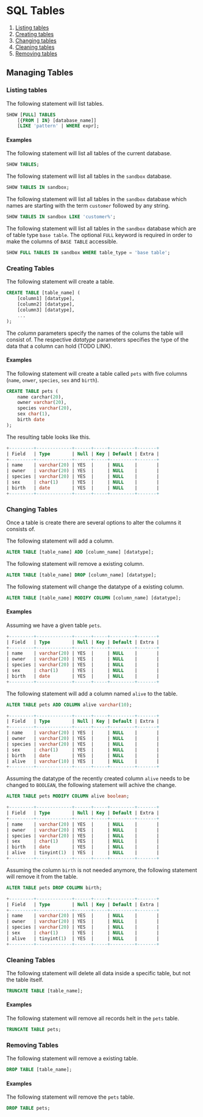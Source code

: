 # SQL Tables

1. [Listing tables](#listing-tables)
2. [Creating tables](#creating-tables)
3. [Changing tables](#changing-tables)
4. [Cleaning tables](#cleaning-tables)
5. [Removing tables](#removing-tables)

## Managing Tables

### Listing tables

The following statement will list tables.

```sql
SHOW [FULL] TABLES 
    [{FROM | IN} [database_name]]
    [LIKE 'pattern' | WHERE expr];
```

#### Examples

The following statement will list all tables of the current database.

```sql
SHOW TABLES;
```

The following statement will list all tables in the `sandbox` database.

```sql
SHOW TABLES IN sandbox;
```

The following statement will list all tables in the `sandbox` database which names are starting with the term `customer` followed by any string.

```sql
SHOW TABLES IN sandbox LIKE 'customer%';
```

The following statement will list all tables in the `sandbox` database which are of table type `base table`. The optional `FULL` keyword is required in order to make the columns of `BASE TABLE` accessible.

```sql
SHOW FULL TABLES IN sandbox WHERE table_type = 'base table';
```

### Creating Tables

The following statement will create a table.

```sql
CREATE TABLE [table_name] ( 
    [column1] [datatype], 
    [column2] [datatype],
    [column3] [datatype],
    ...
);
```

The _column_ parameters specify the names of the colums the table will consist of. The respective _datatype_ parameters specifies the type of the data that a column can hold (TODO LINK).

#### Examples

The following statement will create a table called `pets` with five columns (`name`, `onwer`, `species`, `sex` and `birth`).

```sql
CREATE TABLE pets (
    name carchar(20),
    owner varchar(20),
    species varchar(20),
    sex char(1),
    birth date
);
```

The resulting table looks like this.

```sql
+---------+-------------+------+-----+---------+-------+
| Field   | Type        | Null | Key | Default | Extra |
+---------+-------------+------+-----+---------+-------+
| name    | varchar(20) | YES  |     | NULL    |       |
| owner   | varchar(20) | YES  |     | NULL    |       |
| species | varchar(20) | YES  |     | NULL    |       |
| sex     | char(1)     | YES  |     | NULL    |       |
| birth   | date        | YES  |     | NULL    |       |
+---------+-------------+------+-----+---------+-------+
```

### Changing Tables

Once a table is create there are several options to alter the columns it consists of.

The following statement will add a column.

```sql
ALTER TABLE [table_name] ADD [column_name] [datatype];
```

The following statement will remove a existing column.

```sql
ALTER TABLE [table_name] DROP [column_name] [datatype];
```

The following statement will change the datatype of a existing column.

```sql
ALTER TABLE [table_name] MODIFY COLUMN [column_name] [datatype];
```

#### Examples

Assuming we have a given table `pets`.

```sql
+---------+-------------+------+-----+---------+-------+
| Field   | Type        | Null | Key | Default | Extra |
+---------+-------------+------+-----+---------+-------+
| name    | varchar(20) | YES  |     | NULL    |       |
| owner   | varchar(20) | YES  |     | NULL    |       |
| species | varchar(20) | YES  |     | NULL    |       |
| sex     | char(1)     | YES  |     | NULL    |       |
| birth   | date        | YES  |     | NULL    |       |
+---------+-------------+------+-----+---------+-------+
```

The following statement will add a column named `alive` to the table.

```sql
ALTER TABLE pets ADD COLUMN alive varchar(10);
```

```sql
+---------+-------------+------+-----+---------+-------+
| Field   | Type        | Null | Key | Default | Extra |
+---------+-------------+------+-----+---------+-------+
| name    | varchar(20) | YES  |     | NULL    |       |
| owner   | varchar(20) | YES  |     | NULL    |       |
| species | varchar(20) | YES  |     | NULL    |       |
| sex     | char(1)     | YES  |     | NULL    |       |
| birth   | date        | YES  |     | NULL    |       |
| alive   | varchar(10) | YES  |     | NULL    |       |
+---------+-------------+------+-----+---------+-------+
```

Assuming the datatype of the recently created column `alive` needs to be changed to `BOOLEAN`, the following statement will achive the change.

```sql
ALTER TABLE pets MODIFY COLUMN alive boolean;
```

```sql
+---------+-------------+------+-----+---------+-------+
| Field   | Type        | Null | Key | Default | Extra |
+---------+-------------+------+-----+---------+-------+
| name    | varchar(20) | YES  |     | NULL    |       |
| owner   | varchar(20) | YES  |     | NULL    |       |
| species | varchar(20) | YES  |     | NULL    |       |
| sex     | char(1)     | YES  |     | NULL    |       |
| birth   | date        | YES  |     | NULL    |       |
| alive   | tinyint(1)  | YES  |     | NULL    |       |
+---------+-------------+------+-----+---------+-------+
```

Assuming the column `birth` is not needed anymore, the following statement will remove it from the table.

```sql
ALTER TABLE pets DROP COLUMN birth;
```

```sql
+---------+-------------+------+-----+---------+-------+
| Field   | Type        | Null | Key | Default | Extra |
+---------+-------------+------+-----+---------+-------+
| name    | varchar(20) | YES  |     | NULL    |       |
| owner   | varchar(20) | YES  |     | NULL    |       |
| species | varchar(20) | YES  |     | NULL    |       |
| sex     | char(1)     | YES  |     | NULL    |       |
| alive   | tinyint(1)  | YES  |     | NULL    |       |
+---------+-------------+------+-----+---------+-------+
```

### Cleaning Tables

The following statement will delete all data inside a specific table, but not the table itself.

```sql
TRUNCATE TABLE [table_name];
```

#### Examples

The following statement will remove all records helt in the `pets` table.

```sql
TRUNCATE TABLE pets;
```

### Removing Tables

The following statement will remove a existing table.

```sql
DROP TABLE [table_name];
```

#### Examples

The following statement will remove the `pets` table.

```sql
DROP TABLE pets;
```